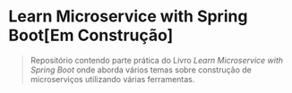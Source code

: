 # Learn Microservice with Spring Boot[Em Construção]

> Repositório contendo parte prática do Livro *Learn Microservice with Spring Boot* onde aborda vários temas sobre construção de microserviços utilizando várias ferramentas.